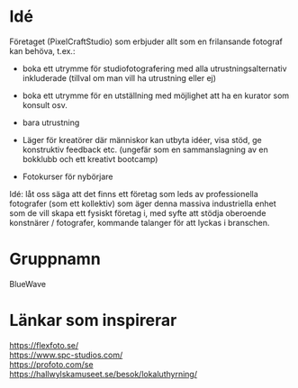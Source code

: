 # Idé

Företaget (PixelCraftStudio) som erbjuder allt som en frilansande fotograf kan behöva, t.ex.:

- boka ett utrymme för studiofotografering med alla utrustningsalternativ inkluderade (tillval om man vill ha utrustning eller ej)
- boka ett utrymme för en utställning med möjlighet att ha en kurator som konsult
osv.

- bara utrustning

- Läger för kreatörer där människor kan utbyta idéer, visa stöd, ge konstruktiv feedback etc. (ungefär som en sammanslagning av en bokklubb och ett kreativt bootcamp)
- Fotokurser för nybörjare

Idé: låt oss säga att det finns ett företag som leds av professionella fotografer (som ett kollektiv) som äger denna massiva industriella enhet som de vill skapa ett fysiskt företag i, med syfte att stödja oberoende konstnärer / fotografer, kommande talanger för att lyckas i branschen.


# Gruppnamn
BlueWave 

# Länkar som inspirerar
https://flexfoto.se/  
https://www.spc-studios.com/  
https://profoto.com/se  
https://hallwylskamuseet.se/besok/lokaluthyrning/
